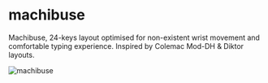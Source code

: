 # machibuse

Machibuse, 24-keys layout optimised for non-existent wrist movement and comfortable typing experience. Inspired by Colemac Mod-DH & Diktor layouts.

![machibuse](https://github.com/a125x/machibuse/assets/91656458/d20683ba-416f-4340-8792-c4a089f30e16)
